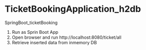 # TicketBookingApplication_h2db
SpringBoot_ticketBooking 

1) Run as Sprin Boot App
2) Open browser and run http://localhost:8080/ticket/all
3) Retrieve inserted data from  inmemory DB
